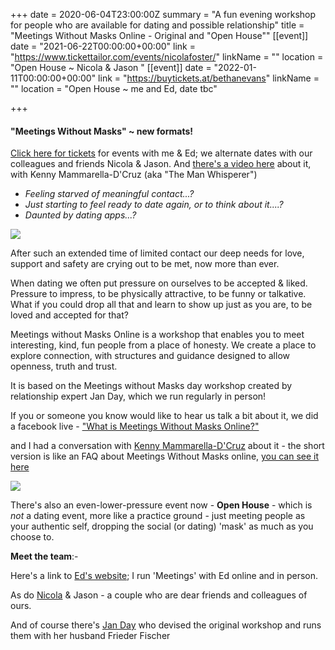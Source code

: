 +++
date = 2020-06-04T23:00:00Z
summary = "A fun evening workshop for people who are available for dating and possible relationship"
title = "Meetings Without Masks Online - Original and \"Open House\""
[[event]]
date = "2021-06-22T00:00:00+00:00"
link = "https://www.tickettailor.com/events/nicolafoster/"
linkName = ""
location = "Open House ~ Nicola & Jason "
[[event]]
date = "2022-01-11T00:00:00+00:00"
link = "https://buytickets.at/bethanevans"
linkName = ""
location = "Open House ~ me and Ed, date tbc"

+++
#### "Meetings Without Masks" \~ new formats!

[Click here for tickets](https://buytickets.at/bethanevans) for events with me & Ed; we alternate dates with our colleagues and friends Nicola & Jason.  And [there's a video here](https://youtu.be/QSugkKFG67s "KMD'C interview") about it, with Kenny Mammarella-D'Cruz (aka "The Man Whisperer")

* _Feeling starved of meaningful contact...?_
* _Just starting to feel ready to date again, or to think about it....?_
* _Daunted by dating apps...?_

![](/uploads/mwmogreyorangesmaller.jpg)  

After such an extended time of limited contact our deep needs for love, support and safety are crying out to be met, now more than ever.

When dating we often put pressure on ourselves to be accepted & liked. Pressure to impress, to be physically attractive, to be funny or talkative. What if you could drop all that and learn to show up just as you are, to be loved and accepted for that?

Meetings without Masks Online is a workshop that enables you to meet interesting, kind, fun people from a place of honesty. We create a place to explore connection, with structures and guidance designed to allow openness, truth and trust.

It is based on the Meetings without Masks day workshop created by relationship expert Jan Day, which we run regularly in person!

If you or someone you know would like to hear us talk a bit about it, we did a facebook live - ["What is Meetings Without Masks Online?"](https://TechniqueForLife.us1.list-manage.com/track/click?u=132947c457b186b9c745b3be4&id=c88fdc03dc&e=66a7344f19)

and I had a conversation with [Kenny Mammarella-D'Cruz](https://www.kennydcruz.com/) about it - the short version is like an FAQ about Meetings Without Masks online, [you can see it here](/uploads/mwmonline-faq-interview.mp4)

![](/uploads/mwmopenhouse-ttheader.png)

There's also an even-lower-pressure event now - **Open House** - which is _not_ a dating event, more like a practice ground - just meeting people as your authentic self, dropping the social (or dating) 'mask' as much as you choose to.

**Meet the team**:-

Here's a link to [Ed's website](https://www.edrooke.com/); I run 'Meetings' with Ed online and in person.

As do [Nicola](https://nicolafostercoaching.com/) & Jason - a couple who are dear friends and colleagues of ours.

And of course there's [Jan Day](http://janday.com/) who devised the original workshop and runs them with her husband Frieder Fischer